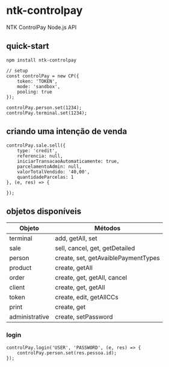 # ntk-controlpay
NTK ControlPay Node.js API

## quick-start
```
npm install ntk-controlpay
```

```
// setup
const controlPay = new CP({
    token: 'TOKEN',
    mode: 'sandbox',
    pooling: true
});

controlPay.person.set(1234);
controlPay.terminal.set(1234);
```

## criando uma intenção de venda
```
controlPay.sale.sell({
    type: 'credit',
    referencia: null,
    iniciarTransacaoAutomaticamente: true,
    parcelamentoAdmin: null,
    valorTotalVendido: '40,00',
    quantidadeParcelas: 1
}, (e, res) => {
  
});
```

## objetos disponíveis
| Objeto | Métodos |
| ------ | -------------- |
| terminal | add, getAll, set |
| sale | sell, cancel, get, getDetailed |
| person | create, set, getAvaiblePaymentTypes |
| product | create, getAll |
| order | create, get, getAll, cancel |
| client | create, get, getAll |
| token | create, edit, getAllCCs |
| print | create, get |
| administrative | create, setPassword |


### login
```
controlPay.login('USER', 'PASSWORD', (e, res) => {
    controlPay.person.set(res.pessoa.id);
});
```